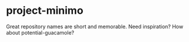 # project-minimo
Great repository names are short and memorable. Need inspiration? How about potential-guacamole?
